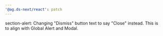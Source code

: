 ```yaml
---
'@ag.ds-next/react': patch
---
```


section-alert: Changing "Dismiss" button text to say "Close" instead. This is to align with Global Alert and Modal.
